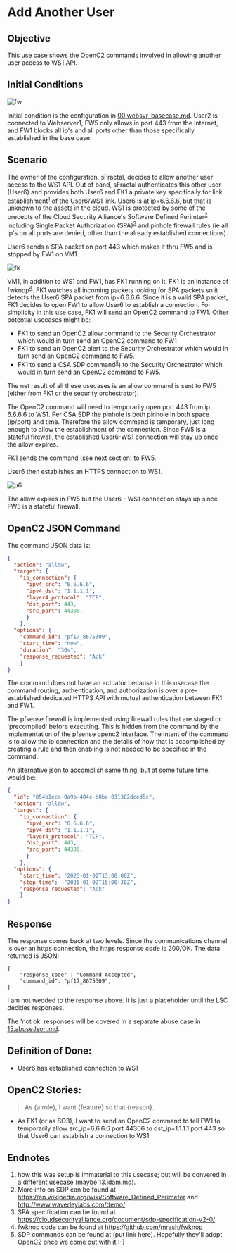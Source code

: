# Add Another User

## Objective
This use case shows the OpenC2 commands involved in allowing another user access to WS1 API.

## Initial Conditions

![fw](https://raw.githubusercontent.com/oasis-tcs/openc2-lsc-usecases/master/sFractalConsulting/images/03.fw.png)

Initial condition is the configuration in [00.websvr_basecase.md](./00.websvr_basecase.md).
User2 is connected to Webserver1, FW5 only allows in port 443 from the internet, 
and FW1 blocks all ip's and all ports other than those specifically established in the base case.

## Scenario
The owner of the configuration, sFractal, decides to allow another user access to the WS1 API.
Out of band, sFractal authenticates this other user (User6)
and provides 
both User6 and FK1 a private key specifically for link 
establishment<sup>[1](#endnote1)</sup> of the User6/WS1 link.
User6 is at ip=6.6.6.6, but that is unknown to the assets in the cloud.
WS1 is protected by some of the precepts of the Cloud Security Alliance's 
Software Defined Perimter<sup>[2](#endnote2)</sup>
including Single Packet Authorization (SPA)<sup>[3](#endnote3)</sup>
and pinhole firewall rules (ie all ip's on all ports are denied, other than the already established
connections).

User6 sends a SPA packet on port 443 which makes it thru FW5 and is stopped by FW1 on VM1.

![fk](https://raw.githubusercontent.com/oasis-tcs/openc2-lsc-usecases/master/sFractalConsulting/images/06.fk.png)

VM1, in addition to WS1 and FW1, has FK1 running on it.
FK1 is an instance of fwknop<sup>[4](#endnote4)</sup>.
FK1 watches all incoming packets looking for SPA packets 
so it detects the User6 SPA packet
from ip=6.6.6.6.
Since it is a valid SPA packet, 
FK1 decides to open FW1 to allow User6 to establish a connection.
For simplicity in this use case, FK1 will send an OpenC2 command to FW1.
Other potential usecases might be:
 * FK1 to send an OpenC2 allow command to the Security Orchestrator which would in turn send an OpenC2 command to FW1
 * FK1 to send an OpenC2 alert to the Security Orchestrator which would in turn send an OpenC2 command to FW5.
 * FK1 to send a CSA SDP command<sup>[5](#endnote5)</sup>) to the Security Orchestrator which would in turn send an OpenC2 command to FW5.

The net result of all these usecases is an allow command is sent to FW5 
(either from FK1 or the security orchestrator).

The OpenC2 command will need to temporarily open port 443 
from ip 6.6.6.6 to WS1.
Per CSA SDP the pinhole is both pinhole in both space (ip/port) and time.
Therefore the allow command is temporary, just long enough
to allow the establishment of the connection.
Since FW5 is a stateful firewall, 
the established User6-WS1 connection 
will stay up once the allow expires.

FK1 sends the command (see next section) to FW5.

User6 then establishes an HTTPS connection to WS1.

![u6](https://raw.githubusercontent.com/oasis-tcs/openc2-lsc-usecases/master/sFractalConsulting/images/07.u6.png)

The allow expires in FW5 but the User6 - WS1 connection stays up since FW5 
is a stateful firewall.

## OpenC2 JSON Command
The command JSON data is:

```json
{
  "action": "allow",
  "target": {
    "ip_connection": {
      "ipv4_src": "6.6.6.6", 
      "ipv4_dst": "1.1.1.1", 
      "layer4_protocol": "TCP", 
      "dst_port": 443,
      "src_port": 44306,
      }
    },
  "options": {
    "command_id": "pf17_8675309",
    "start_time": "now",
    "duration": "30s",
    "response_requested": "Ack"
    }
}
```

The command does not have an actuator because in this usecase 
the command routing, authentication, and authorization 
is over a pre-established dedicated HTTPS API 
with mutual authentication between FK1 and FW1.

The pfsense firewall is implemented using firewall rules 
that are staged or 'precompiled' before executing. 
This is hidden from the command by the implementation 
of the pfsense openc2 interface. 
The intent of the command is to allow the ip connection 
and the details of how that is accomplished by creating 
a rule and then enabling is not needed to be specified in the command.

An alternative json to accomplish same thing, 
but at some future time, would be:
```json
{
  "id": "054b1eca-0a9b-404c-b0be-031302dced5c",
  "action": "allow",
  "target": {
    "ip_connection": {
      "ipv4_src": "6.6.6.6", 
      "ipv4_dst": "1.1.1.1", 
      "layer4_protocol": "TCP", 
      "dst_port": 443,
      "src_port": 44306,
      }
    },
  "options": {
    "start_time": "2025-01-02T15:00:00Z",
    "stop_time":  "2025-01-02T15:00:30Z",
    "response_requested": "Ack"
    }
}
```


## Response
The response comes back at two levels.
Since the communications channel is over an https connection,
the https response code is 200/OK.
The data returned is JSON:
```
{
    "response_code" : "Command Accepted",
    "command_id": "pf17_8675309",
}
```
I am not wedded to the response above. 
It is just a placeholder until the LSC decides responses.

The 'not ok' responses will be covered in a separate abuse case 
in [15.abuseJson.md](./15.abuseJson.md).


## Definition of Done:
  * User6 has established connection to WS1

## OpenC2 Stories:
> As {a role}, I want {feature} so that {reason}.
  * As FK1 (or as SO3), I want to send an OpenC2 command to tell FW1 to temporarily allow src_ip=6.6.6.6 port 44306 to dst_ip=1.1.1.1 port 443 so that User6 can establish a connection to WS1

## Endnotes
 1. <a name="endnote1">how</a> this was setup is immaterial to this usecase; but will be convered in a different usecase (maybe 13.idam.md).
 2. <a name="endnote2">More</a> info on SDP can be found at https://en.wikipedia.org/wiki/Software_Defined_Perimeter and http://www.waverleylabs.com/demo/
 3. <a name="endnote3">SPA</a> specification can be found at https://cloudsecurityalliance.org/document/sdp-specification-v2-0/
 4. <a name="endnote4">fwknop</a> code can be found at https://github.com/mrash/fwknop
 5. <a name="endnote5">SDP</a> commands can be found at (put link here). Hopefully they'll adopt OpenC2 once we come out with it :-)



